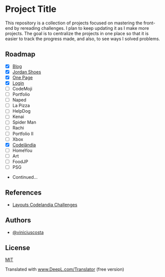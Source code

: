 # Project Title

This repository is a collection of projects focused on mastering the front-end by rereading challenges. I plan to keep updating it as I make more projects. The goal is to centralize the projects in one place so that it is easier to track the progress made, and also, to see ways I solved problems.


## Roadmap

- [x] [Blog](https://github.com/Jolonte/desafio1-blog)
- [x] [Jordan Shoes](https://github.com/Jolonte/desafio2-jordanShoes)
- [x] [One Page](https://github.com/Jolonte/desafio3-onePage)
- [x] [Login](https://github.com/Jolonte/desafio4-login)
- [ ] CodeMoji
- [ ] Portfolio
- [ ] Naped
- [ ] La Pizza
- [ ] HelpDog
- [ ] Kenai
- [ ] Spider Man
- [ ] Rachi
- [ ] Portfolio II
- [ ] Xbox
- [X] [Codelândia](https://github.com/Jolonte/desafio22-codelandia)
- [ ] HomeYou
- [ ] Art
- [ ] FoodJP
- [ ] PSG
- Continued... 
## References

 - [Layouts Codelandia Challenges](https://www.figma.com/file/Yb9IBH56g7T1hdIyZ3BMNO/Desafios---Codel%C3%A2ndia?node-id=39316%3A686)
 

## Authors

- [@viniciuscosta](https://www.github.com/jolonte)


## License

[MIT](https://choosealicense.com/licenses/mit/)

Translated with www.DeepL.com/Translator (free version)